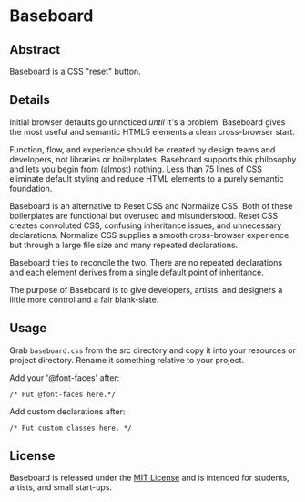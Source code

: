 # Baseboard #

## Abstract ##

Baseboard is a CSS "reset" button.

## Details ##

Initial browser defaults go unnoticed *until* it's a problem. Baseboard gives the most useful and semantic HTML5 elements a clean cross-browser start.

Function, flow, and experience should be created by design teams and developers, not libraries or boilerplates. Baseboard supports this philosophy and lets you begin from (almost) nothing. Less than 75 lines of CSS eliminate default styling and reduce HTML elements to a purely semantic foundation.

Baseboard is an alternative to Reset CSS and Normalize CSS. Both of these boilerplates are functional but overused and misunderstood. Reset CSS creates convoluted CSS, confusing inheritance issues, and unnecessary declarations. Normalize CSS supplies a smooth cross-browser experience but through a large file size and many repeated declarations.

Baseboard tries to reconcile the two. There are no repeated declarations and each element derives from a single default point of inheritance.

The purpose of Baseboard is to give developers, artists, and designers a little more control and a fair blank-slate.

## Usage ##

Grab `baseboard.css` from the src directory and copy it into your resources or project directory. Rename it something relative to your project.

Add your '@font-faces' after:

`/* Put @font-faces here.*/`

Add custom declarations after:

`/* Put custom classes here. */`

## License ##

Baseboard is released under the [MIT License](https://opensource.org/licenses/MIT) and is intended for students, artists, and small start-ups.
